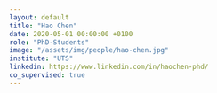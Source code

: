 ```yaml
---
layout: default
title: "Hao Chen"
date: 2020-05-01 00:00:00 +0100
role: "PhD-Students"
image: "/assets/img/people/hao-chen.jpg"
institute: "UTS"
linkedin: https://www.linkedin.com/in/haochen-phd/
co_supervised: true
---
```

